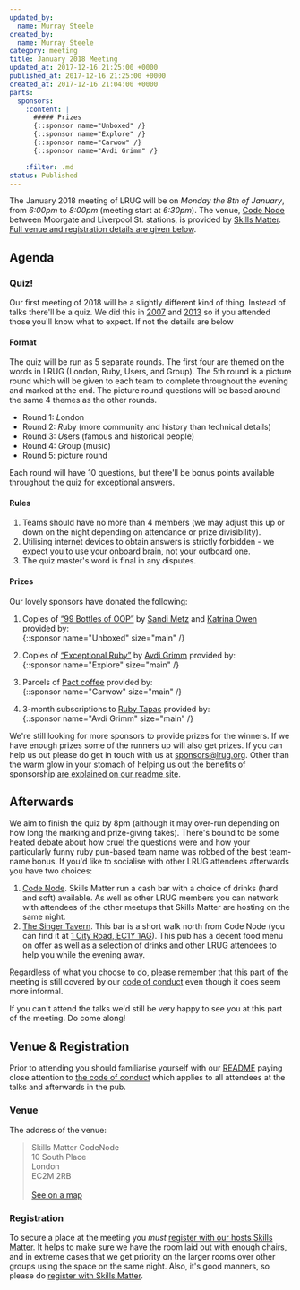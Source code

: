 ```yaml
---
updated_by:
  name: Murray Steele
created_by:
  name: Murray Steele
category: meeting
title: January 2018 Meeting
updated_at: 2017-12-16 21:25:00 +0000
published_at: 2017-12-16 21:25:00 +0000
created_at: 2017-12-16 21:04:00 +0000
parts:
  sponsors:
    :content: |
      ##### Prizes
      {::sponsor name="Unboxed" /}
      {::sponsor name="Explore" /}
      {::sponsor name="Carwow" /}
      {::sponsor name="Avdi Grimm" /}

    :filter: .md
status: Published
---
```


The January 2018 meeting of LRUG will be on *Monday the 8th of January*,
from _6:00pm_ to _8:00pm_ (meeting start at _6:30pm_).  The venue, [Code
Node][skills-matter-venue] between
Moorgate and Liverpool St. stations, is provided by [Skills
Matter](http://www.skillsmatter.com).  [Full venue and registration details are
given below](#january18registration).

Agenda
------

### Quiz!

Our first meeting of 2018 will be a slightly different kind of thing.  Instead
of talks there'll be a quiz.  We did this in [2007](/meetings/2007/january) and
[2013](/meetings/2013/january/) so if you attended those you'll know what to
expect.  If not the details are below

#### Format

The quiz will be run as 5 separate rounds.  The first four are themed on the
words in LRUG (London, Ruby, Users, and Group).  The 5th round is a picture
round which will be given to each team to complete throughout the evening and
marked at the end.  The picture round questions will be based around the same
4 themes as the other rounds.

* Round 1: *L*ondon
* Round 2: *R*uby (more community and history than technical details)
* Round 3: *U*sers (famous and historical people)
* Round 4: *G*roup (music)
* Round 5: picture round

Each round will have 10 questions, but there'll be bonus points available
throughout the quiz for exceptional answers.

#### Rules

1. Teams should have no more than 4 members (we may adjust this up or down on
   the night depending on attendance or prize divisibility).
2. Utilising internet devices to obtain answers is strictly forbidden - we
   expect you to use your onboard brain, not your outboard one.
3. The quiz master's word is final in any disputes.

#### Prizes

Our lovely sponsors have donated the following:

1. Copies of [“99 Bottles of OOP”](https://www.sandimetz.com/99bottles/) by
   [Sandi Metz](https://www.sandimetz.com/) and [Katrina
   Owen](http://www.kytrinyx.com/) provided by:
   <br/>
   {::sponsor name="Unboxed" size="main" /}

2. Copies of [“Exceptional Ruby”](http://exceptionalruby.com/) by [Avdi
   Grimm](http://www.virtuouscode.com/) provided by:
   <br/>
   {::sponsor name="Explore" size="main" /}

3. Parcels of [Pact coffee](https://www.pactcoffee.com/) provided by:
   <br/>
   {::sponsor name="Carwow" size="main" /}

4. 3-month subscriptions to [Ruby Tapas](https://rubytapas.com) provided by:
   <br/>
   {::sponsor name="Avdi Grimm" size="main" /}

We're still looking for more sponsors to provide prizes for the winners.  If we have
enough prizes some of the runners up will also get prizes.  If you can help
us out please do get in touch with us at
[sponsors@lrug.org](mailto:sponsors@lrug.org).  Other than the warm glow in
your stomach of helping us out the benefits of sponsorship [are explained
on our readme site](http://readme.lrug.org/#sponsorship).

Afterwards
----------

We aim to finish the quiz by 8pm (although it may over-run depending on how
long the marking and prize-giving takes).  There's bound to be some heated
debate about how cruel the questions were and how your particularly funny
ruby pun-based team name was robbed of the best team-name bonus. If you'd
like to socialise with other LRUG attendees afterwards you have two choices:

1. [Code Node][skills-matter-venue].  Skills Matter run a cash bar with a
   choice of drinks (hard and soft) available.  As well as other LRUG members
   you can network with attendees of the other meetups that Skills Matter are
   hosting on the same night.
2. [The Singer Tavern](http://singertavern.com/).  This bar is a short walk
   north from Code Node (you can find it at [1 City Road, EC1Y
   1AG](https://goo.gl/maps/w9kPu)).  This pub has a decent food menu on offer
   as well as a selection of drinks and other LRUG attendees to help you
   while the evening away.

Regardless of what you choose to do, please remember that this part of the
meeting is still covered by our [code of
conduct](http://readme.lrug.org/#code-of-conduct) even though it does seem more
informal.

If you can't attend the talks we'd still be very happy to see you at this part
of the meeting.  Do come along!

Venue & Registration <a name="january18registration">&nbsp;</a>
-----------------------------------------------------------

Prior to attending you should familiarise yourself with our
[README](http://readme.lrug.org/) paying close attention to [the code of
conduct](http://readme.lrug.org/#code-of-conduct) which applies to
all attendees at the talks and afterwards in the pub.

### Venue

The address of the venue:

> Skills Matter CodeNode<br/>10 South Place<br/>London<br/>EC2M 2RB<br/><br/>[See on a map](https://goo.gl/maps/ONJT4)

### Registration

To secure a place at the meeting you *must* [register with our hosts
Skills Matter][skills-matter-event].  It helps to
make sure we have the room laid out with enough chairs, and in extreme cases
that we get priority on the larger rooms over other groups using the space on
the same night.  Also, it's good manners, so please do [register with Skills
Matter][skills-matter-event].

[skills-matter-venue]: https://skillsmatter.com/locations/264-skills-matter-codenode
[skills-matter-event]: https://skillsmatter.com/meetups/10481-lrug-pub-quiz-night
